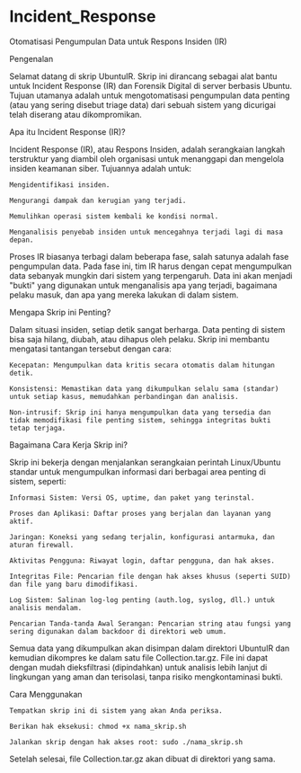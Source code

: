 # Incident_Response

Otomatisasi Pengumpulan Data untuk Respons Insiden (IR)

Pengenalan

Selamat datang di skrip UbuntuIR. Skrip ini dirancang sebagai alat bantu untuk Incident Response (IR) dan Forensik Digital di server berbasis Ubuntu. Tujuan utamanya adalah untuk mengotomatisasi pengumpulan data penting (atau yang sering disebut triage data) dari sebuah sistem yang dicurigai telah diserang atau dikompromikan.

Apa itu Incident Response (IR)?

Incident Response (IR), atau Respons Insiden, adalah serangkaian langkah terstruktur yang diambil oleh organisasi untuk menanggapi dan mengelola insiden keamanan siber. Tujuannya adalah untuk:

    Mengidentifikasi insiden.

    Mengurangi dampak dan kerugian yang terjadi.

    Memulihkan operasi sistem kembali ke kondisi normal.

    Menganalisis penyebab insiden untuk mencegahnya terjadi lagi di masa depan.

Proses IR biasanya terbagi dalam beberapa fase, salah satunya adalah fase pengumpulan data. Pada fase ini, tim IR harus dengan cepat mengumpulkan data sebanyak mungkin dari sistem yang terpengaruh. Data ini akan menjadi "bukti" yang digunakan untuk menganalisis apa yang terjadi, bagaimana pelaku masuk, dan apa yang mereka lakukan di dalam sistem.

Mengapa Skrip ini Penting?

Dalam situasi insiden, setiap detik sangat berharga. Data penting di sistem bisa saja hilang, diubah, atau dihapus oleh pelaku. Skrip ini membantu mengatasi tantangan tersebut dengan cara:

    Kecepatan: Mengumpulkan data kritis secara otomatis dalam hitungan detik.

    Konsistensi: Memastikan data yang dikumpulkan selalu sama (standar) untuk setiap kasus, memudahkan perbandingan dan analisis.

    Non-intrusif: Skrip ini hanya mengumpulkan data yang tersedia dan tidak memodifikasi file penting sistem, sehingga integritas bukti tetap terjaga.

Bagaimana Cara Kerja Skrip ini?

Skrip ini bekerja dengan menjalankan serangkaian perintah Linux/Ubuntu standar untuk mengumpulkan informasi dari berbagai area penting di sistem, seperti:

    Informasi Sistem: Versi OS, uptime, dan paket yang terinstal.

    Proses dan Aplikasi: Daftar proses yang berjalan dan layanan yang aktif.

    Jaringan: Koneksi yang sedang terjalin, konfigurasi antarmuka, dan aturan firewall.

    Aktivitas Pengguna: Riwayat login, daftar pengguna, dan hak akses.

    Integritas File: Pencarian file dengan hak akses khusus (seperti SUID) dan file yang baru dimodifikasi.

    Log Sistem: Salinan log-log penting (auth.log, syslog, dll.) untuk analisis mendalam.

    Pencarian Tanda-tanda Awal Serangan: Pencarian string atau fungsi yang sering digunakan dalam backdoor di direktori web umum.

Semua data yang dikumpulkan akan disimpan dalam direktori UbuntuIR dan kemudian dikompres ke dalam satu file Collection.tar.gz. File ini dapat dengan mudah dieksfiltrasi (dipindahkan) untuk analisis lebih lanjut di lingkungan yang aman dan terisolasi, tanpa risiko mengkontaminasi bukti.

Cara Menggunakan

    Tempatkan skrip ini di sistem yang akan Anda periksa.

    Berikan hak eksekusi: chmod +x nama_skrip.sh

    Jalankan skrip dengan hak akses root: sudo ./nama_skrip.sh

Setelah selesai, file Collection.tar.gz akan dibuat di direktori yang sama.
